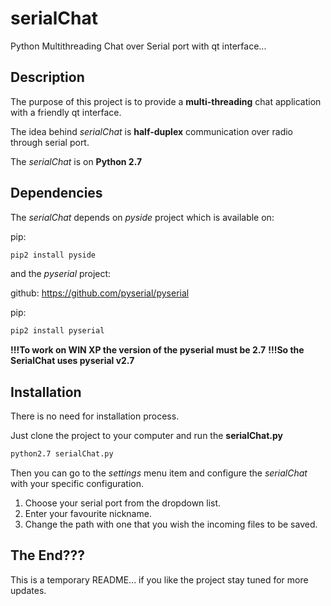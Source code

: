 # serialChat
Python Multithreading Chat over Serial port with qt interface...

## Description
The purpose of this project is to provide a **multi-threading** chat application with a friendly qt interface. 

The idea behind *serialChat* is **half-duplex** communication over radio through serial port.

The *serialChat* is on **Python 2.7**


## Dependencies
The *serialChat* depends on *pyside* project which is available on:



pip:
```bash
pip2 install pyside
```

and the *pyserial* project:

github:
https://github.com/pyserial/pyserial

pip:
```bash
pip2 install pyserial
```

**!!!To work on WIN XP the version of the pyserial must be 2.7**
**!!!So the SerialChat uses pyserial v2.7**


## Installation
There is no need for installation process.

Just clone the project to your computer and run the **serialChat.py**
```bash
python2.7 serialChat.py
```



Then you can go to the *settings* menu item and configure the *serialChat* with your specific configuration.

1. Choose your serial port from the dropdown list.
2. Enter your favourite nickname.
3. Change the path with one that you wish the incoming files to be saved. 




## The End???

This is a temporary README... if you like the project stay tuned for more updates.
